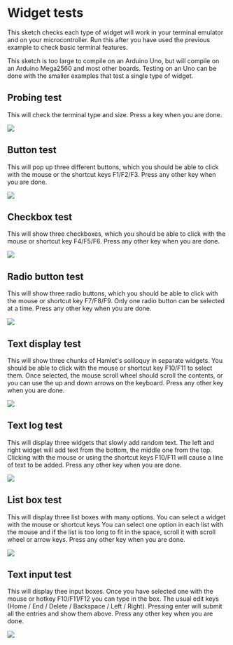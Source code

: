 # Widget tests

This sketch checks each type of widget will work in your terminal emulator and on your microcontroller. Run this after you have used the previous example to check basic terminal features.

This sketch is too large to compile on an Arduino Uno, but will compile on an Arduino Mega2560 and most other boards. Testing on an Uno can be done with the smaller examples that test a single type of widget.

## Probing test

This will check the terminal type and size. Press a key when you are done.

![](images\probingTest.png)

## Button test

This will pop up three different buttons, which you should be able to click with the mouse or the shortcut keys F1/F2/F3. Press any other key when you are done.

![](images\buttonTest.png)

## Checkbox test

This will show three checkboxes, which you should be able to click with the mouse or shortcut key F4/F5/F6. Press any other key when you are done.

![](images\checkboxTest.png)

## Radio button test

This will show three radio buttons, which you should be able to click with the mouse or shortcut key F7/F8/F9. Only one radio button can be selected at a time. Press any other key when you are done.

![](images\radioButtonTest.png)

## Text display test

This will show three chunks of Hamlet's soliloquy in separate widgets. You should be able to click with the mouse or shortcut key F10/F11 to select them. Once selected, the mouse scroll wheel should scroll the contents, or you can use the up and down arrows on the keyboard. Press any other key when you are done.

![](images\textDisplayTest.png)

## Text log test

This will display three widgets that slowly add random text. The left and right widget will add text from the bottom, the middle one from the top. Clicking with the mouse or using the shortcut keys F10/F11 will cause a line of text to be added. Press any other key when you are done.

![](images\textLogTest.png)

## List box test

This will display three list boxes with many options. You can select a widget with the mouse or shortcut keys You can select one option in each list with the mouse and if the list is too long to fit in the space, scroll it with scroll wheel or arrow keys. Press any other key when you are done.

![](images\listBoxTest.png)



## Text input test

This will display thee input boxes. Once you have selected one with the mouse or hotkey F10/F11/F12 you can type in the box. The usual edit keys (Home / End / Delete / Backspace / Left / Right). Pressing enter will submit all the entries and show them above. Press any other key when you are done.

![](images\textInputTest.png)